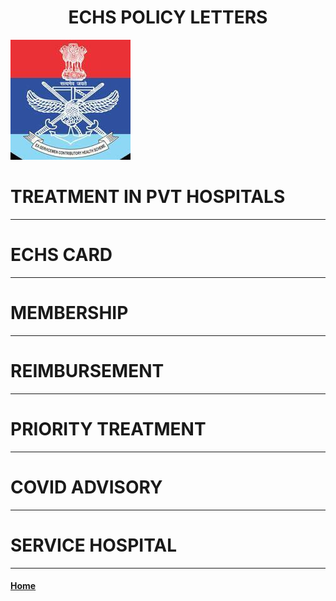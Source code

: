 #	<center>ECHS POLICY LETTERS </center>
![alt text](https://github.com/echscoregroup/images/blob/main/Screenshot%202021-05-31%20092723.jpg?raw=true) 

#	TREATMENT IN PVT HOSPITALS 
---------------- 
#	ECHS CARD 
----------------
#	MEMBERSHIP   
----------------
#	REIMBURSEMENT 
----------------
#	PRIORITY TREATMENT 
----------------
#	COVID ADVISORY 
----------------
#	SERVICE HOSPITAL 
----------------

 <h4><a href="https://echscoregroup.github.io/ECHS-CORE-GROUP/">Home</a></h4><br>
